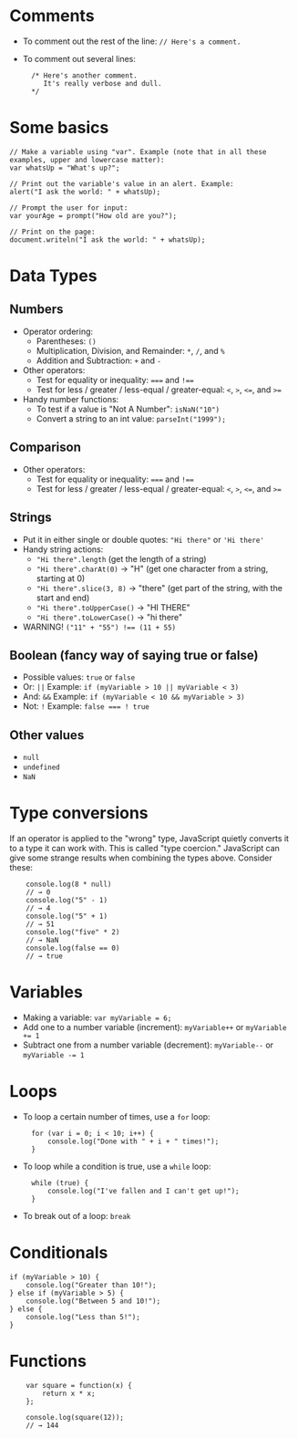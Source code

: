 Comments
==
* To comment out the rest of the line: `// Here's a comment.`
* To comment out several lines:

        /* Here's another comment.
           It's really verbose and dull.
        */

Some basics
==

    // Make a variable using "var". Example (note that in all these examples, upper and lowercase matter):
    var whatsUp = "What's up?";

    // Print out the variable's value in an alert. Example:
    alert("I ask the world: " + whatsUp);

    // Prompt the user for input:
    var yourAge = prompt("How old are you?");

    // Print on the page:
    document.writeln("I ask the world: " + whatsUp);

Data Types
==

Numbers
--
* Operator ordering:
  * Parentheses: `()`
  * Multiplication, Division, and Remainder: `*`, `/`, and `%`
  * Addition and Subtraction: `+` and `-`
* Other operators:
  * Test for equality or inequality: `===` and `!==`
  * Test for less / greater / less-equal / greater-equal: `<`, `>`, `<=`, and `>=`
* Handy number functions:
  * To test if a value is "Not A Number": `isNaN("10")`
  * Convert a string to an int value: `parseInt("1999");`

Comparison
--
* Other operators:
  * Test for equality or inequality: `===` and `!==`
  * Test for less / greater / less-equal / greater-equal: `<`, `>`, `<=`, and `>=`


Strings
--
* Put it in either single or double quotes: `"Hi there"` or `'Hi there'`
* Handy string actions:
  * `"Hi there".length` (get the length of a string)
  * `"Hi there".charAt(0)` -> "H" (get one character from a string, starting at 0)
  * `"Hi there".slice(3, 8)` -> "there" (get part of the string, with the start and end)
  * `"Hi there".toUpperCase()` -> "HI THERE"
  * `"Hi there".toLowerCase()` -> "hi there"
* WARNING! `("11" + "55") !== (11 + 55)`

Boolean (fancy way of saying true or false)
--
* Possible values: `true` or `false`
* Or: `||` Example: `if (myVariable > 10 || myVariable < 3)`
* And: `&&` Example: `if (myVariable < 10 && myVariable > 3)`
* Not: `!` Example: `false === ! true`

Other values
--
* `null`
* `undefined`
* `NaN`

Type conversions
==
If an operator is applied to the "wrong" type, JavaScript quietly converts it to a type it can work with. This is called "type coercion." JavaScript can give some strange results when combining the types above. Consider these:

        console.log(8 * null)
        // → 0
        console.log("5" - 1)
        // → 4
        console.log("5" + 1)
        // → 51
        console.log("five" * 2)
        // → NaN
        console.log(false == 0)
        // → true

Variables
==
* Making a variable: `var myVariable = 6;`
* Add one to a number variable (increment): `myVariable++` or `myVariable += 1`
* Subtract one from a number variable (decrement): `myVariable--` or `myVariable -= 1`


Loops
==
* To loop a certain number of times, use a `for` loop:

        for (var i = 0; i < 10; i++) {
            console.log("Done with " + i + " times!");
        }

* To loop while a condition is true, use a `while` loop:

        while (true) {
            console.log("I've fallen and I can't get up!");
        }

* To break out of a loop: `break`

Conditionals
==

    if (myVariable > 10) {
        console.log("Greater than 10!");
    } else if (myVariable > 5) {
        console.log("Between 5 and 10!");
    } else {
        console.log("Less than 5!");
    }

Functions
==

        var square = function(x) {
            return x * x;
        };

        console.log(square(12));
        // → 144
